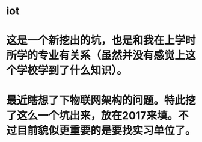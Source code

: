 # iot

# 这是一个新挖出的坑，也是和我在上学时所学的专业有关系（虽然并没有感觉上这个学校学到了什么知识）。
# 最近瞎想了下物联网架构的问题。特此挖了这么一个坑出来，放在2017来填。不过目前貌似更重要的是要找实习单位了。
